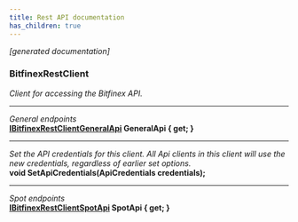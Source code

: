 ```yaml
---
title: Rest API documentation
has_children: true
---
```

*[generated documentation]*  
### BitfinexRestClient  
*Client for accessing the Bitfinex API.*
  
***
*General endpoints*  
**[IBitfinexRestClientGeneralApi](GeneralApi/IBitfinexRestClientGeneralApi.html) GeneralApi { get; }**  
***
*Set the API credentials for this client. All Api clients in this client will use the new credentials, regardless of earlier set options.*  
**void SetApiCredentials(ApiCredentials credentials);**  
***
*Spot endpoints*  
**[IBitfinexRestClientSpotApi](SpotApi/IBitfinexRestClientSpotApi.html) SpotApi { get; }**  

